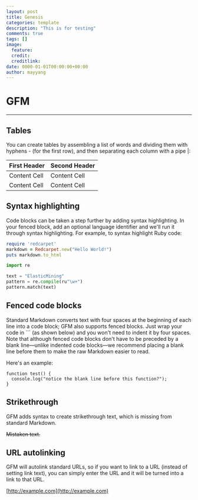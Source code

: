 ```yaml
---
layout: post
title: Genesis
categories: template
description: "This is for testing"
comments: true
tags: []
image:
  feature:
  credit: 
  creditlink: 
date: 0000-01-01T00:00:00+00:00
author: mayyang
---
```



# GFM

------

## Tables

You can create tables by assembling a list of words and dividing them with hyphens - (for the first row), and then separating each column with a pipe |:

First Header  | Second Header
------------- | -------------
Content Cell  | Content Cell
Content Cell  | Content Cell

## Syntax highlighting

Code blocks can be taken a step further by adding syntax highlighting. In your fenced block, add an optional language identifier and we'll run it through syntax highlighting. For example, to syntax highlight Ruby code:

~~~ruby
require 'redcarpet'
markdown = Redcarpet.new("Hello World!")
puts markdown.to_html
~~~

~~~python
import re

text = "ElasticMining"
pattern = re.compile(ru"\w+")
pattern.match(text)
~~~



## Fenced code blocks

Standard Markdown converts text with four spaces at the beginning of each line into a code block; GFM also supports fenced blocks. Just wrap your code in ``` (as shown below) and you won't need to indent it by four spaces. Note that although fenced code blocks don't have to be preceded by a blank line—unlike indented code blocks—we recommend placing a blank line before them to make the raw Markdown easier to read.

Here's an example:

```
function test() {
  console.log("notice the blank line before this function?");
}
```

## Strikethrough

GFM adds syntax to create strikethrough text, which is missing from standard Markdown.

~~Mistaken text.~~

## URL autolinking

GFM will autolink standard URLs, so if you want to link to a URL (instead of setting link text), you can simply enter the URL and it will be turned into a link to that URL.

[http://example.com](http://example.com)





